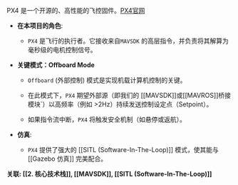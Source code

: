 PX4 是一个开源的、高性能的飞控固件。[PX4官网](https://docs.px4.io/main/zh/)

- **在本项目的角色**:
    
    - `PX4` 是飞行的执行者。它接收来自`MAVSDK` 的高层指令，并负责将其解算为毫秒级的电机控制信号。
        
- **关键模式：Offboard Mode**
    
    - `Offboard` (外部控制) 模式是实现机载计算机控制的关键。
        
    - 在此模式下，`PX4` 期望外部源（即我们的 [[MAVSDK]]或[[MAVROS]]桥接模块`）以高频率（例如 >2Hz）持续发送控制设定点（Setpoint）。
        
    - 如果指令流中断，`PX4` 将触发安全机制（如悬停或返航）。
        
- **仿真**:
    
    - `PX4` 提供了强大的 [[SITL (Software-In-The-Loop)]] 模式，使其能与 [[Gazebo 仿真]] 完美配合。
        

**关联: [[2. 核心技术栈]], [[MAVSDK]], [[SITL (Software-In-The-Loop)]]**